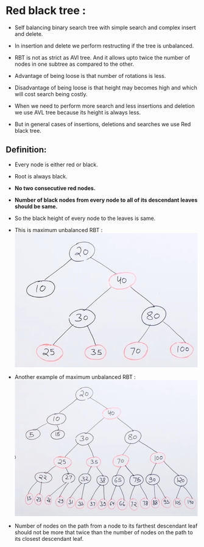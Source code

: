 # Red black tree :

* Self balancing binary search tree with simple search and complex insert and delete.

* In insertion and delete we perform restructing if the tree is unbalanced.

* RBT is not as strict as AVl tree. And it allows upto twice the number of nodes in one subtree as compared to the other.

* Advantage of being loose is that number of rotations is less.

* Disadvantage of being loose is that height may becomes high and which will cost search being costly.

* When we need to perform more search and less insertions and deletion we use AVL tree because its height is always less.

* But in general cases of insertions, deletions and searches we use Red black tree.

## Definition:

* Every node is either red or black.

* Root is always black.

* **No two consecutive red nodes.**

* **Number of black nodes from every node to all of its descendant leaves should be same.**

* So the black height of every node to the leaves is same.

* This is maximum unbalanced RBT : ![](2022-07-01-11-09-59.png)

* Another example of maximum unbalanced RBT : ![](2022-07-01-11-10-36.png)

* Number of nodes on the path from a node to its farthest descendant leaf should not be more that twice than the number of nodes on the path to its closest descendant leaf.